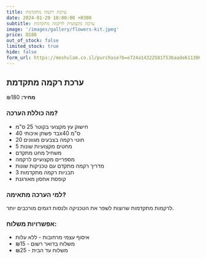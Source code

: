```yaml
---
title: ערכת רקמה מתקדמת
date: 2024-01-20 10:00:00 +0300
subtitle: ערכה מקצועית לרקמה מתקדמת
image: '/images/gallery/flowers-kit.jpeg'
price: ₪180
out_of_stock: false
limited_stock: true
hide: false
form_url: https://meshulam.co.il/purchase?b=e724a14322581f536aade6113065a9d9
---
```


## ערכת רקמה מתקדמת

**מחיר:** ₪180

### מה כוללת הערכה?

- חישוק עץ מקצועי בקוטר 25 ס"מ
- בד פשתן איכותי 40x40 ס"מ
- 20 חוטי רקמה בצבעים מגוונים
- 5 מחטים מקצועיות שונות
- משחיל מחט מתקדם
- מספריים מקצועיים לרקמה
- מדריך רקמה מתקדם עם טכניקות שונות
- 3 תבניות רקמה מתקדמות
- קופסת אחסון מאורגנת

### למי הערכה מתאימה?

לרקמות מתקדמות שרוצות לשפר את הטכניקה ולנסות דגמים מורכבים יותר.

### אפשרויות משלוח:

- איסוף עצמי מרחובות - ללא עלות
- משלוח בדואר רשום - ₪15
- משלוח עד הבית - ₪25 